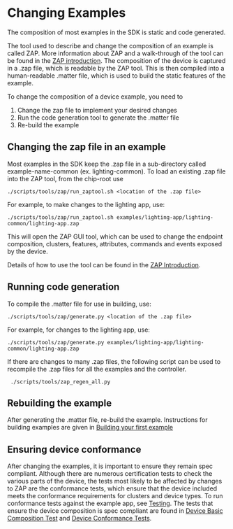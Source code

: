 # Changing Examples

The composition of most examples in the SDK is static and code generated.

The tool used to describe and change the composition of an example is called
ZAP. More information about ZAP and a walk-through of the tool can be found in
the [ZAP introduction](../zap_and_codegen/zap_intro.md). The composition of the
device is captured in a .zap file, which is readable by the ZAP tool. This is
then compiled into a human-readable .matter file, which is used to build the
static features of the example.

To change the composition of a device example, you need to

1. Change the zap file to implement your desired changes
2. Run the code generation tool to generate the .matter file
3. Re-build the example

## Changing the zap file in an example

Most examples in the SDK keep the .zap file in a sub-directory called
example-name-common (ex. lighting-common). To load an existing .zap file into
the ZAP tool, from the chip-root use

```
./scripts/tools/zap/run_zaptool.sh <location of the .zap file>
```

For example, to make changes to the lighting app, use:

```
./scripts/tools/zap/run_zaptool.sh examples/lighting-app/lighting-common/lighting-app.zap
```

This will open the ZAP GUI tool, which can be used to change the endpoint
composition, clusters, features, attributes, commands and events exposed by the
device.

Details of how to use the tool can be found in the
[ZAP Introduction](../zap_and_codegen/zap_intro.md).

## Running code generation

To compile the .matter file for use in building, use:

```
./scripts/tools/zap/generate.py <location of the .zap file>
```

For example, for changes to the lighting app, use:

```
./scripts/tools/zap/generate.py examples/lighting-app/lighting-common/lighting-app.zap
```

If there are changes to many .zap files, the following script can be used to
recompile the .zap files for all the examples and the controller.

```
 ./scripts/tools/zap_regen_all.py
```

## Rebuilding the example

After generating the .matter file, re-build the example. Instructions for
building examples are given in [Building your first example](./first_example.md)

## Ensuring device conformance

After changing the examples, it is important to ensure they remain spec
compliant. Although there are numerous certification tests to check the various
parts of the device, the tests most likely to be affected by changes to ZAP are
the conformance tests, which ensure that the device included meets the
conformance requirements for clusters and device types. To run conformance tests
against the example app, see [Testing](../testing/index.md). The tests that
ensure the device composition is spec compliant are found in
[Device Basic Composition Test](../../src/python_testing/TC_DeviceBasicComposition.py)
and
[Device Conformance Tests](../../src/python_testing/TC_DeviceConformance.py).

